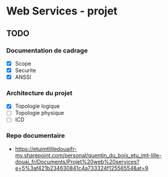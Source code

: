 # Web Services - projet

## TODO

### Documentation de cadrage

- [x] Scope
- [x] Securite
- [x] ANSSI

### Architecture du projet

- [x] Topologie logique
- [ ] Topologie physique
- [ ] ICD

### Repo documentaire

- https://etuimtlilledouaifr-my.sharepoint.com/personal/quentin_du_bois_etu_imt-lille-douai_fr/Documents/Projet%20web%20services?e=5%3af421b234630841c4a733324f12556554&at=9
